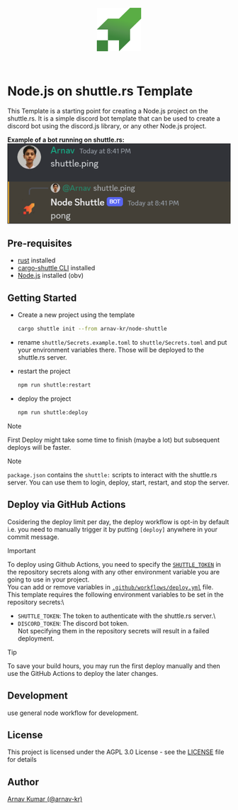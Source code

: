 <p align="center"><img src="node-shuttle.svg" width="100" alt="Node Shuttle"/></p>
<br/>

# Node.js on shuttle.rs Template
This Template is a starting point for creating a Node.js project on the shuttle.rs. It is a simple discord bot template that can be used to create a discord bot using the discord.js library, or any other Node.js project.
<br/>

**Example of a bot running on shuttle.rs:**
![Bot Running on shuttle.rs](example.png)

## Pre-requisites
- [rust](https://www.rust-lang.org/tools/install) installed
- [cargo-shuttle CLI](https://docs.shuttle.rs/getting-started/installation) installed
- [Node.js](https://nodejs.org/en/download/) installed (obv)

## Getting Started
- Create a new project using the template
  ```bash
  cargo shuttle init --from arnav-kr/node-shuttle
  ```
- rename `shuttle/Secrets.example.toml` to `shuttle/Secrets.toml` and put your environment variables there. Those will be deployed to the shuttle.rs server.

- restart the project
  ```bash
  npm run shuttle:restart
  ```
- deploy the project
  ```bash
  npm run shuttle:deploy
  ```

> [!NOTE]
> First Deploy might take some time to finish (maybe a lot) but subsequent deploys will be faster.

> [!NOTE]
> `package.json` contains the `shuttle:` scripts to interact with the shuttle.rs server. You can use them to login, deploy, start, restart, and stop the server.


## Deploy via GitHub Actions
Cosidering the deploy limit per day, the deploy workflow is opt-in by default i.e. you need to manually trigger it by putting `[deploy]` anywhere in your commit message.

> [!IMPORTANT]
> To deploy using Github Actions, you need to specify the [`SHUTTLE_TOKEN`](https://console.shuttle.rs/login) in the repository secrets along with any other environment variable you are going to use in your project.\
> You can add or remove variables in [`.github/workflows/deploy.yml`](.github/workflows/deploy.yml) file.\
> This template requires the following environment variables to be set in the repository secrets:\
> - `SHUTTLE_TOKEN`: The token to authenticate with the shuttle.rs server.\
> - `DISCORD_TOKEN`: The discord bot token.\
> Not specifying them in the repository secrets will result in a failed deployment.

> [!TIP]
> To save your build hours, you may run the first deploy manually and then use the GitHub Actions to deploy the later changes.


## Development
use general node workflow for development.

## License
This project is licensed under the AGPL 3.0 License - see the [LICENSE](LICENSE) file for details

## Author
[Arnav Kumar (@arnav-kr)](https://github.com/arnav-kr)